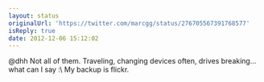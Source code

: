 ```yaml
---
layout: status
originalUrl: 'https://twitter.com/marcgg/status/276705567391768577'
isReply: true
date: 2012-12-06 15:12:02
---
```


@dhh Not all of them. Traveling, changing devices often, drives breaking... what can I say :\ My backup is flickr.
